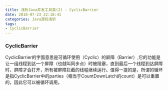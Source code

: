 ```yaml
---
title: 浅析Java并发工具类(2) - CyclicBarrier
date: 2018-07-23 22:18:41
categories: Java源码浅析
tags:
- CyclicBarrier
---
```


### CyclicBarrier

CyclicBarrier的字面意思是可循环使用（Cyclic）的屏障（Barrier）,它的功能是让一组线程到达一个屏障（也就叫同步点）时被阻塞，直到最后一个线程到达屏障时，屏障才会打开，所有被屏障拦截的线程继续运行。值得一提的是，所谓的循环是指CyclicBarrier中的parties（相当于CountDownLatch的count）是可以重置的，因此它可以被循环调用。